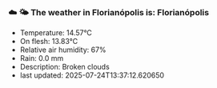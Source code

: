 ### ☁️ 🌤️  The weather in Florianópolis is: Florianópolis

- Temperature: 14.57°C
- On flesh: 13.83°C
- Relative air humidity: 67%
- Rain: 0.0 mm
- Description: Broken clouds
- last updated: 2025-07-24T13:37:12.620650

